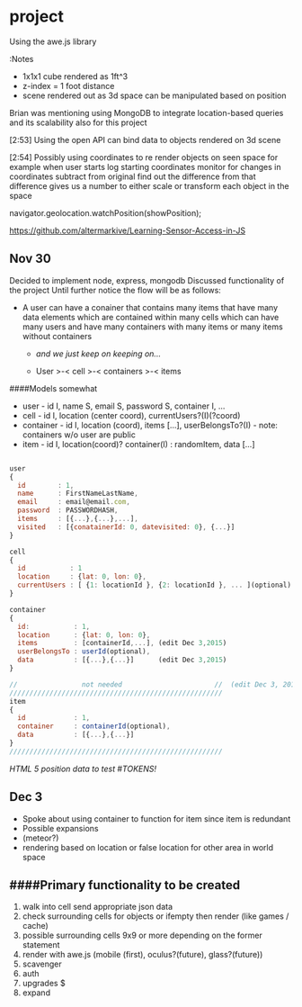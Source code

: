 # project
Using the awe.js library 

:Notes

+ 1x1x1 cube rendered as 1ft^3
+ z-index = 1 foot distance 
+ scene rendered out as 3d space can be manipulated based on position

Brian was mentioning using MongoDB to integrate location-based queries and its scalability also for this project

​[2:53] 
Using the open API can bind data to objects rendered on 3d scene

​[2:54] 
Possibly using coordinates to re render objects on seen space for example when user starts log starting coordinates monitor for changes in coordinates subtract from original find out the difference from that difference gives us a number to either scale or transform each object in the space

navigator.geolocation.watchPosition(showPosition);

https://github.com/altermarkive/Learning-Sensor-Access-in-JS

Nov 30
----
Decided to implement node, express, mongodb
Discussed functionality of the project
Until further notice the flow will be as follows:
* A user can have a conainer that contains many items that have many data elements which are contained within many cells which can have many users and have many containers with many items or many items without containers
  * *and we just keep on keeping on...*

   * User >-< cell >-< containers >-< items

####Models somewhat
* user - id I, name S, email S, password S, container I, ...
* cell - id I, location (center coord), currentUsers?(I)(?coord)
* container - id I, location (coord), items [...], userBelongsTo?(I) - note: containers w/o user are public
* item - id I, location(coord)? container(I) : randomItem, data [...]

```javascript

user 
{
  id        : 1,
  name      : FirstNameLastName,
  email     : email@email.com,
  password  : PASSWORDHASH,
  items     : [{...},{...},...],
  visited   : [{conatainerId: 0, datevisited: 0}, {...}]
}

cell
{
  id           : 1
  location     : {lat: 0, lon: 0},
  currentUsers : [ {1: locationId }, {2: locationId }, ... ](optional)
}

container
{
  id:           : 1,
  location      : {lat: 0, lon: 0},
  items         : [containerId,...], (edit Dec 3,2015)
  userBelongsTo : userId(optional),
  data          : [{...},{...}]      (edit Dec 3,2015)
}

//                not needed                       //  (edit Dec 3, 2015)
/////////////////////////////////////////////////////
item
{
  id            : 1,
  container     : containerId(optional),
  data          : [{...},{...}]
}
/////////////////////////////////////////////////////
```

*HTML 5 position data to test*
#*TOKENS!*

Dec 3
----
+ Spoke about using container to function for item since item is redundant
+ Possible expansions 
+ (meteor?)
+ rendering based on location or false location for other area in world space

####Primary functionality to be created 
----
1. walk into cell send appropriate json data
2. check surrounding cells for objects or ifempty then render (like games / cache)
3. possible surrounding cells 9x9 or more depending on the former statement
4. render with awe.js (mobile (first), oculus?(future), glass?(future))
5. scavenger
6. auth
7. upgrades $
8. expand 

